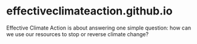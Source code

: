 # effectiveclimateaction.github.io
Effective Climate Action is about answering one simple question: how can we use our resources to stop or reverse climate change?

